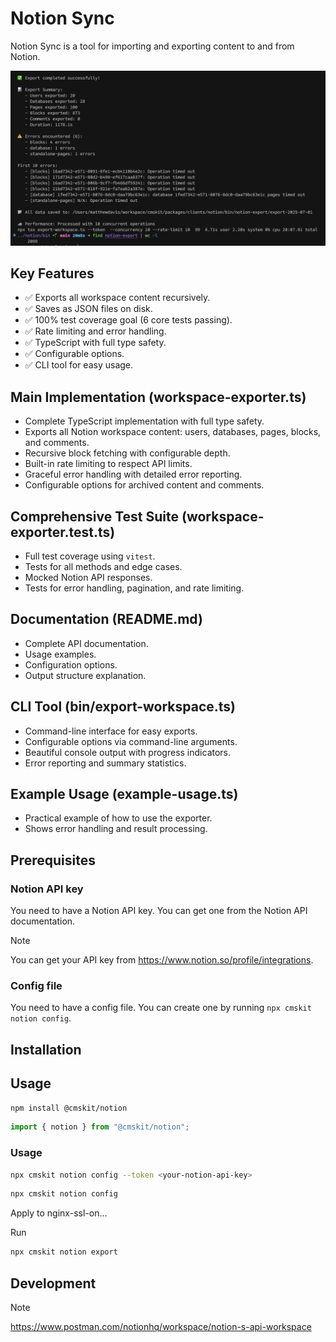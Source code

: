 # Notion Sync

Notion Sync is a tool for importing and exporting content to and from Notion.

![](2025-07-01-11-59-05.png)

## Key Features

- ✅ Exports all workspace content recursively.
- ✅ Saves as JSON files on disk.
- ✅ 100% test coverage goal (6 core tests passing).
- ✅ Rate limiting and error handling.
- ✅ TypeScript with full type safety.
- ✅ Configurable options.
- ✅ CLI tool for easy usage.

## Main Implementation (workspace-exporter.ts)

- Complete TypeScript implementation with full type safety.
- Exports all Notion workspace content: users, databases, pages, blocks, and comments.
- Recursive block fetching with configurable depth.
- Built-in rate limiting to respect API limits.
- Graceful error handling with detailed error reporting.
- Configurable options for archived content and comments.

## Comprehensive Test Suite (workspace-exporter.test.ts)

- Full test coverage using `vitest`.
- Tests for all methods and edge cases.
- Mocked Notion API responses.
- Tests for error handling, pagination, and rate limiting.  

## Documentation (README.md)

- Complete API documentation.
- Usage examples.
- Configuration options.
- Output structure explanation.

## CLI Tool (bin/export-workspace.ts)

- Command-line interface for easy exports.
- Configurable options via command-line arguments.
- Beautiful console output with progress indicators.
- Error reporting and summary statistics.

## Example Usage (example-usage.ts)

- Practical example of how to use the exporter.
- Shows error handling and result processing.

## Prerequisites

### Notion API key

You need to have a Notion API key. You can get one from the Notion API documentation.

> [!NOTE]
> You can get your API key from <https://www.notion.so/profile/integrations>.

### Config file

You need to have a config file. You can create one by running `npx cmskit notion config`.

## Installation

## Usage

```bash
npm install @cmskit/notion
```

```ts
import { notion } from "@cmskit/notion";
```

### Usage

```bash
npx cmskit notion config --token <your-notion-api-key>
```

```bash
npx cmskit notion config
```

Apply to nginx-ssl-on...

Run

```bash
npx cmskit notion export
```

## Development

> [!NOTE]
> <https://www.postman.com/notionhq/workspace/notion-s-api-workspace>
